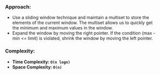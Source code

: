 ### Approach:
- Use a sliding window technique and maintain a multiset to store the elements of the current window. The multiset allows us to quickly get the minimum and maximum values in the window.
- Expand the window by moving the right pointer. If the condition (max - min <= limit) is violated, shrink the window by moving the left pointer.
​
### Complexity:
- **Time Complexity: `O(n logn)`**
- **Space Complexity: `O(n)`**
